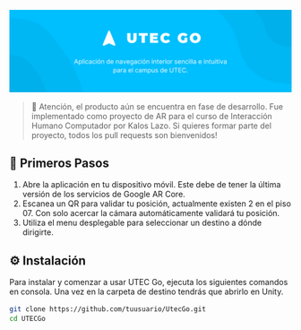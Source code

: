 ![UtecGo Banner](images/UtecGoBanner.png)

> 🚨 Atención, el producto aún se encuentra en fase de desarrollo. Fue implementado como proyecto de AR para el curso de Interacción Humano Computador por Kalos Lazo. Si quieres formar parte del proyecto, todos los pull requests son bienvenidos!

## 👣 Primeros Pasos
1. Abre la aplicación en tu dispositivo móvil. Este debe de tener la última versión de los servicios de Google AR Core.
2. Escanea un QR para validar tu posición, actualmente existen 2 en el piso 07. Con solo acercar la cámara automáticamente validará tu posición.
3. Utiliza el menu desplegable para seleccionar un destino a dónde dirigirte.

## ⚙️ Instalación
Para instalar y comenzar a usar UTEC Go, ejecuta los siguientes comandos en consola. Una vez en la carpeta de destino tendrás que abrirlo en Unity.

```bash
git clone https://github.com/tuusuario/UtecGo.git
cd UTECGo
```
